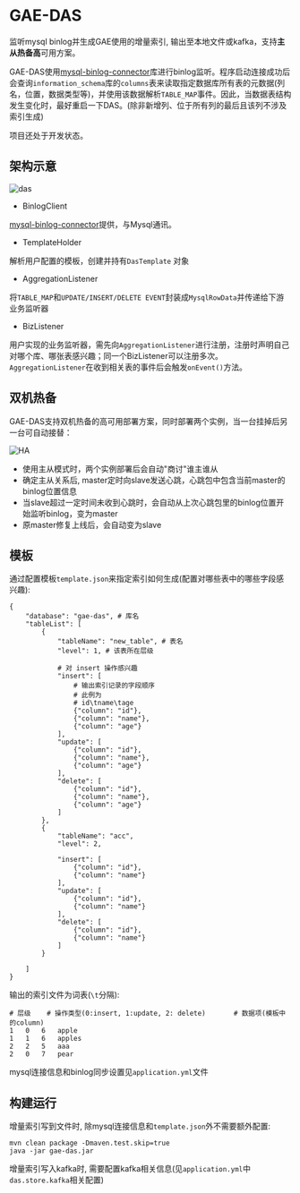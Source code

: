 # GAE-DAS
监听mysql binlog并生成GAE使用的增量索引, 输出至本地文件或kafka，支持**主从热备高**可用方案。

GAE-DAS使用[mysql-binlog-connector](https://github.com/shyiko/mysql-binlog-connector-java)库进行binlog监听。程序启动连接成功后会查询`information_schema`库的`columns`表来读取指定数据库所有表的元数据(列名，位置，数据类型等)，并使用该数据解析`TABLE_MAP`事件。因此，当数据表结构发生变化时，最好重启一下DAS。(除非新增列、位于所有列的最后且该列不涉及索引生成)



项目还处于开发状态。

## 架构示意

![das](http://ovbyjzegm.bkt.clouddn.com/das.png)

- BinlogClient

[mysql-binlog-connector](https://github.com/shyiko/mysql-binlog-connector-java)提供，与Mysql通讯。

- TemplateHolder

解析用户配置的模板，创建并持有`DasTemplate` 对象

- AggregationListener

将`TABLE_MAP`和`UPDATE/INSERT/DELETE EVENT`封装成`MysqlRowData`并传递给下游业务监听器

- BizListener

用户实现的业务监听器，需先向`AggregationListener`进行注册，注册时声明自己对哪个库、哪张表感兴趣；同一个BizListener可以注册多次。`AggregationListener`在收到相关表的事件后会触发`onEvent()`方法。

## 双机热备

GAE-DAS支持双机热备的高可用部署方案，同时部署两个实例，当一台挂掉后另一台可自动接替：

![HA](http://ovbyjzegm.bkt.clouddn.com/das-ha.png)



- 使用主从模式时，两个实例部署后会自动"商讨"谁主谁从
- 确定主从关系后, master定时向slave发送心跳，心跳包中包含当前master的binlog位置信息
- 当slave超过一定时间未收到心跳时，会自动从上次心跳包里的binlog位置开始监听binlog，变为master
- 原master修复上线后，会自动变为slave



## 模板

通过配置模板`template.json`来指定索引如何生成(配置对哪些表中的哪些字段感兴趣):
```
{
    "database": "gae-das", # 库名
    "tableList": [
        {
            "tableName": "new_table", # 表名
            "level": 1, # 该表所在层级

			# 对 insert 操作感兴趣
            "insert": [
            	# 输出索引记录的字段顺序
            	# 此例为
            	# id\tname\tage
                {"column": "id"},
                {"column": "name"},
                {"column": "age"}
            ],
            "update": [
                {"column": "id"},
                {"column": "name"},
                {"column": "age"}
            ],
            "delete": [
                {"column": "id"},
                {"column": "name"},
                {"column": "age"}
            ]
        },
        {
            "tableName": "acc",
            "level": 2,

            "insert": [
                {"column": "id"},
                {"column": "name"}
            ],
            "update": [
                {"column": "id"},
                {"column": "name"}
            ],
            "delete": [
                {"column": "id"},
                {"column": "name"}
            ]
        }

    ]
}
```
输出的索引文件为词表(`\t`分隔):
```
# 层级	# 操作类型(0:insert, 1:update, 2: delete)		# 数据项(模板中的column)
1	0	6	apple
1	1	6	apples
2	2	5	aaa
2	0	7	pear
```
mysql连接信息和binlog同步设置见`application.yml`文件

## 构建运行
增量索引写到文件时, 除mysql连接信息和`template.json`外不需要额外配置:
```
mvn clean package -Dmaven.test.skip=true
java -jar gae-das.jar
```
增量索引写入kafka时, 需要配置kafka相关信息(见`application.yml`中`das.store.kafka`相关配置)
